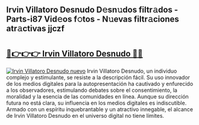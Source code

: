 ## Irvin Villatoro Desnudo D𝚎sn𝚞dos filtr𝚊dos - Parts-i87 Vid𝚎os f𝚘tos - N𝚞evas filtr𝚊ciones atr𝚊ctivas jjczf

# <h2><a href="http://mbcj6o.tromn.icu/?c=Irvin+Villatoro+Desnudo">🔗👉👉👉 Irvin Villatoro Desnudo 🔗🔗</a></h2>

[![Irvin Villatoro Desnudo nuevo](https://i.imgur.com/pEAQMta.gif)](http://mbcj6o.tromn.icu/?c=Irvin+Villatoro+Desnudo)
Irvin Villatoro Desnudo, un individuo complejo y estimulante, se resiste a la descripción fácil. Su uso innovador de los medios digitales para la autopresentación ha cautivado y enfurecido a los observadores, estimulando debates sobre el consentimiento, la moralidad y la esencia de las comunidades en línea. Aunque su dirección futura no está clara, su influencia en los medios digitales es indiscutible. Armado con un espíritu inquebrantable y un atractivo innegable, el alcance de Irvin Villatoro Desnudo en el universo digital no tiene límites.
